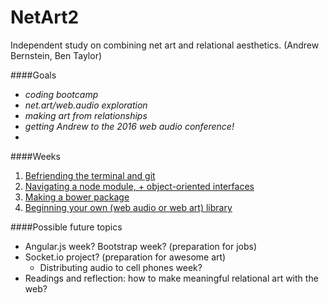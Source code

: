 # NetArt2

Independent study on combining net art and relational aesthetics. (Andrew Bernstein, Ben Taylor)

####Goals
- *coding bootcamp*
- *net.art/web.audio exploration* 
- *making art from relationships*
- *getting Andrew to the 2016 web audio conference!*
- 
####Weeks
1. [Befriending the terminal and git](/week1)
2. [Navigating a node module, + object-oriented interfaces](/week2)
3. [Making a bower package](/week3)
4. [Beginning your own (web audio or web art) library](/week4)

####Possible future topics
- Angular.js week? Bootstrap week? (preparation for jobs)
- Socket.io project? (preparation for awesome art)
  - Distributing audio to cell phones week? 
- Readings and reflection: how to make meaningful relational art with the web?
